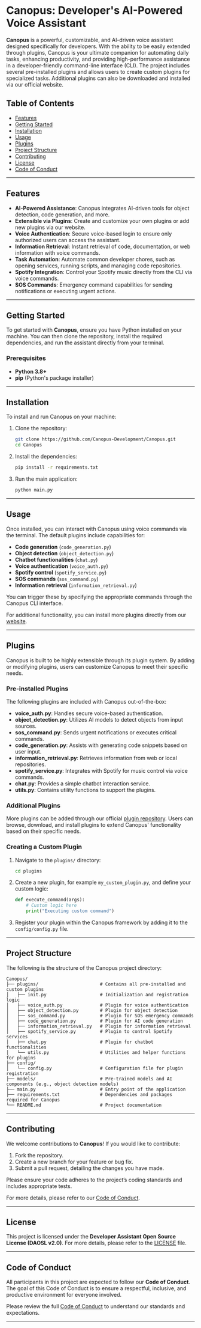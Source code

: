 # Canopus: Developer's AI-Powered Voice Assistant

**Canopus** is a powerful, customizable, and AI-driven voice assistant designed specifically for developers. With the ability to be easily extended through plugins, Canopus is your ultimate companion for automating daily tasks, enhancing productivity, and providing high-performance assistance in a developer-friendly command-line interface (CLI). The project includes several pre-installed plugins and allows users to create custom plugins for specialized tasks. Additional plugins can also be downloaded and installed via our official website.

## Table of Contents

- [Features](#features)
- [Getting Started](#getting-started)
- [Installation](#installation)
- [Usage](#usage)
- [Plugins](#plugins)
- [Project Structure](#project-structure)
- [Contributing](#contributing)
- [License](#license)
- [Code of Conduct](#code-of-conduct)

---

## Features

- **AI-Powered Assistance**: Canopus integrates AI-driven tools for object detection, code generation, and more.
- **Extensible via Plugins**: Create and customize your own plugins or add new plugins via our website.
- **Voice Authentication**: Secure voice-based login to ensure only authorized users can access the assistant.
- **Information Retrieval**: Instant retrieval of code, documentation, or web information with voice commands.
- **Task Automation**: Automate common developer chores, such as opening services, running scripts, and managing code repositories.
- **Spotify Integration**: Control your Spotify music directly from the CLI via voice commands.
- **SOS Commands**: Emergency command capabilities for sending notifications or executing urgent actions.

---

## Getting Started

To get started with **Canopus**, ensure you have Python installed on your machine. You can then clone the repository, install the required dependencies, and run the assistant directly from your terminal.

### Prerequisites

- **Python 3.8+**
- **pip** (Python's package installer)

---

## Installation

To install and run Canopus on your machine:

1. Clone the repository:
   ```bash
   git clone https://github.com/Canopus-Development/Canopus.git
   cd Canopus
   ```

2. Install the dependencies:
   ```bash
   pip install -r requirements.txt
   ```

3. Run the main application:
   ```bash
   python main.py
   ```

---

## Usage

Once installed, you can interact with Canopus using voice commands via the terminal. The default plugins include capabilities for:

- **Code generation** (`code_generation.py`)
- **Object detection** (`object_detection.py`)
- **Chatbot functionalities** (`chat.py`)
- **Voice authentication** (`voice_auth.py`)
- **Spotify control** (`spotify_service.py`)
- **SOS commands** (`sos_command.py`)
- **Information retrieval** (`information_retrieval.py`)

You can trigger these by specifying the appropriate commands through the Canopus CLI interface.

For additional functionality, you can install more plugins directly from our [website](https://canopus.software).

---

## Plugins

Canopus is built to be highly extensible through its plugin system. By adding or modifying plugins, users can customize Canopus to meet their specific needs.

### Pre-installed Plugins

The following plugins are included with Canopus out-of-the-box:

- **voice_auth.py**: Handles secure voice-based authentication.
- **object_detection.py**: Utilizes AI models to detect objects from input sources.
- **sos_command.py**: Sends urgent notifications or executes critical commands.
- **code_generation.py**: Assists with generating code snippets based on user input.
- **information_retrieval.py**: Retrieves information from web or local repositories.
- **spotify_service.py**: Integrates with Spotify for music control via voice commands.
- **chat.py**: Provides a simple chatbot interaction service.
- **utils.py**: Contains utility functions to support the plugins.

### Additional Plugins

More plugins can be added through our official [plugin repository](https://github.com/Canopus-Development/Canopus-Plugins). Users can browse, download, and install plugins to extend Canopus' functionality based on their specific needs.

### Creating a Custom Plugin

1. Navigate to the `plugins/` directory:
   ```bash
   cd plugins
   ```

2. Create a new plugin, for example `my_custom_plugin.py`, and define your custom logic:
   ```python
   def execute_command(args):
       # Custom logic here
       print("Executing custom command")
   ```

3. Register your plugin within the Canopus framework by adding it to the `config/config.py` file.

---

## Project Structure

The following is the structure of the Canopus project directory:

```
Canopus/
├── plugins/                       # Contains all pre-installed and custom plugins
│   ├── init.py                    # Initialization and registration logic
│   ├── voice_auth.py              # Plugin for voice authentication
│   ├── object_detection.py        # Plugin for object detection
│   ├── sos_command.py             # Plugin for SOS emergency commands
│   ├── code_generation.py         # Plugin for AI code generation
│   ├── information_retrieval.py   # Plugin for information retrieval
│   ├── spotify_service.py         # Plugin to control Spotify services
│   ├── chat.py                    # Plugin for chatbot functionalities
│   └── utils.py                   # Utilities and helper functions for plugins
├── config/
│   └── config.py                  # Configuration file for plugin registration
├── models/                        # Pre-trained models and AI components (e.g., object detection models)
├── main.py                        # Entry point of the application
├── requirements.txt               # Dependencies and packages required for Canopus
└── README.md                      # Project documentation
```

---

## Contributing

We welcome contributions to **Canopus**! If you would like to contribute:

1. Fork the repository.
2. Create a new branch for your feature or bug fix.
3. Submit a pull request, detailing the changes you have made.

Please ensure your code adheres to the project’s coding standards and includes appropriate tests.

For more details, please refer to our [Code of Conduct](#code-of-conduct).

---

## License

This project is licensed under the **Developer Assistant Open Source License (DAOSL v2.0)**. For more details, please refer to the [LICENSE](LICENSE) file.

---

## Code of Conduct

All participants in this project are expected to follow our **Code of Conduct**. The goal of this Code of Conduct is to ensure a respectful, inclusive, and productive environment for everyone involved.

Please review the full [Code of Conduct](CODE_OF_CONDUCT.md) to understand our standards and expectations.

---
